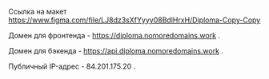 Ссылка на макет
https://www.figma.com/file/LJ8dz3sXfYyyy08BdlHrxH/Diploma-Copy-Copy

Домен для фронтенда - https://diploma.nomoredomains.work .

Домен для бэкенда - https://api.diploma.nomoredomains.work .

Публичный IP-адрес - 84.201.175.20 .
